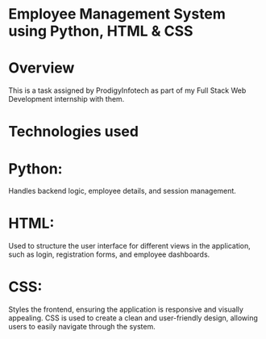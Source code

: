 # Employee Management System using Python, HTML & CSS

# Overview
This is a task assigned by ProdigyInfotech as part of my Full Stack Web Development internship with them.

# Technologies used
# Python: 
Handles backend logic, employee details, and session management.

# HTML:
Used to structure the user interface for different views in the application, such as login, registration forms, and employee dashboards.

# CSS:
Styles the frontend, ensuring the application is responsive and visually appealing. CSS is used to create a clean and user-friendly design, allowing users to easily navigate through the system.
